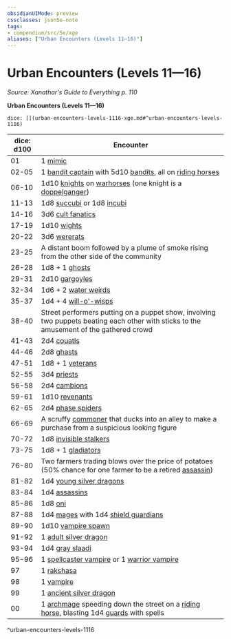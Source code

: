 ```yaml
---
obsidianUIMode: preview
cssclasses: json5e-note
tags:
- compendium/src/5e/xge
aliases: ["Urban Encounters (Levels 11—16)"]
---
```

# Urban Encounters (Levels 11—16)
*Source: Xanathar's Guide to Everything p. 110* 

**Urban Encounters (Levels 11—16)**

`dice: [](urban-encounters-levels-1116-xge.md#^urban-encounters-levels-1116)`

| dice: d100 | Encounter |
|------------|-----------|
| 01 | 1 [mimic](2-Mechanics/CLI/bestiary/monstrosity/mimic.md) |
| 02-05 | 1 [bandit captain](2-Mechanics/CLI/bestiary/humanoid/bandit-captain.md) with 5d10 [bandits](2-Mechanics/CLI/bestiary/humanoid/bandit.md), all on [riding horses](2-Mechanics/CLI/bestiary/beast/riding-horse.md) |
| 06-10 | 1d10 [knights](2-Mechanics/CLI/bestiary/humanoid/knight.md) on [warhorses](2-Mechanics/CLI/bestiary/beast/warhorse.md) (one knight is a [doppelganger](2-Mechanics/CLI/bestiary/monstrosity/doppelganger.md)) |
| 11-13 | 1d8 [succubi](2-Mechanics/CLI/bestiary/fiend/succubus.md) or 1d8 [incubi](2-Mechanics/CLI/bestiary/fiend/incubus.md) |
| 14-16 | 3d6 [cult fanatics](2-Mechanics/CLI/bestiary/humanoid/cult-fanatic.md) |
| 17-19 | 1d10 [wights](2-Mechanics/CLI/bestiary/undead/wight.md) |
| 20-22 | 3d6 [wererats](2-Mechanics/CLI/bestiary/humanoid/wererat.md) |
| 23-25 | A distant boom followed by a plume of smoke rising from the other side of the community |
| 26-28 | 1d8 + 1 [ghosts](2-Mechanics/CLI/bestiary/undead/ghost.md) |
| 29-31 | 2d10 [gargoyles](2-Mechanics/CLI/bestiary/elemental/gargoyle.md) |
| 32-34 | 1d6 + 2 [water weirds](2-Mechanics/CLI/bestiary/elemental/water-weird.md) |
| 35-37 | 1d4 + 4 [will-o'-wisps](2-Mechanics/CLI/bestiary/undead/will-o-wisp.md) |
| 38-40 | Street performers putting on a puppet show, involving two puppets beating each other with sticks to the amusement of the gathered crowd |
| 41-43 | 2d4 [couatls](2-Mechanics/CLI/bestiary/celestial/couatl.md) |
| 44-46 | 2d8 [ghasts](2-Mechanics/CLI/bestiary/undead/ghast.md) |
| 47-51 | 1d8 + 1 [veterans](2-Mechanics/CLI/bestiary/humanoid/veteran.md) |
| 52-55 | 3d4 [priests](2-Mechanics/CLI/bestiary/humanoid/priest.md) |
| 56-58 | 2d4 [cambions](2-Mechanics/CLI/bestiary/fiend/cambion.md) |
| 59-61 | 1d10 [revenants](2-Mechanics/CLI/bestiary/undead/revenant.md) |
| 62-65 | 2d4 [phase spiders](2-Mechanics/CLI/bestiary/monstrosity/phase-spider.md) |
| 66-69 | A scruffy [commoner](2-Mechanics/CLI/bestiary/humanoid/commoner.md) that ducks into an alley to make a purchase from a suspicious looking figure |
| 70-72 | 1d8 [invisible stalkers](2-Mechanics/CLI/bestiary/elemental/invisible-stalker.md) |
| 73-75 | 1d8 + 1 [gladiators](2-Mechanics/CLI/bestiary/humanoid/gladiator.md) |
| 76-80 | Two farmers trading blows over the price of potatoes (50% chance for one farmer to be a retired [assassin](2-Mechanics/CLI/bestiary/humanoid/assassin.md)) |
| 81-82 | 1d4 [young silver dragons](2-Mechanics/CLI/bestiary/dragon/young-silver-dragon.md) |
| 83-84 | 1d4 [assassins](2-Mechanics/CLI/bestiary/humanoid/assassin.md) |
| 85-86 | 1d8 [oni](2-Mechanics/CLI/bestiary/giant/oni.md) |
| 87-88 | 1d4 [mages](2-Mechanics/CLI/bestiary/humanoid/mage.md) with 1d4 [shield guardians](2-Mechanics/CLI/bestiary/construct/shield-guardian.md) |
| 89-90 | 1d10 [vampire spawn](2-Mechanics/CLI/bestiary/undead/vampire-spawn.md) |
| 91-92 | 1 [adult silver dragon](2-Mechanics/CLI/bestiary/dragon/adult-silver-dragon.md) |
| 93-94 | 1d4 [gray slaadi](2-Mechanics/CLI/bestiary/aberration/gray-slaad.md) |
| 95-96 | 1 [spellcaster vampire](2-Mechanics/CLI/bestiary/undead/vampire-spellcaster.md) or 1 [warrior vampire](2-Mechanics/CLI/bestiary/undead/vampire-warrior.md) |
| 97 | 1 [rakshasa](2-Mechanics/CLI/bestiary/fiend/rakshasa.md) |
| 98 | 1 [vampire](2-Mechanics/CLI/bestiary/undead/vampire.md) |
| 99 | 1 [ancient silver dragon](2-Mechanics/CLI/bestiary/dragon/ancient-silver-dragon.md) |
| 00 | 1 [archmage](2-Mechanics/CLI/bestiary/humanoid/archmage.md) speeding down the street on a [riding horse](2-Mechanics/CLI/bestiary/beast/riding-horse.md), blasting 1d4 [guards](2-Mechanics/CLI/bestiary/humanoid/guard.md) with spells |
^urban-encounters-levels-1116